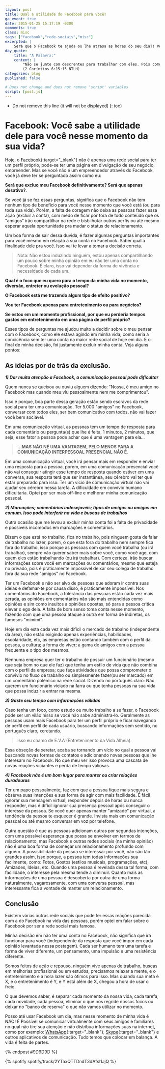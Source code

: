 ```yaml
---
layout: post
title: Qual a utilidade do Facebook para você?
ga_event: true
date: 2015-01-25 15:17:19 -0300
comments: true
class: misc
tags: ["facebook","rede-sociais","misc"]
excerpted: |
    Será que o Facebook te ajuda ou lhe atrasa as horas do seu dia?! Vou opinar um pouco o porque eu não tenho Facebook e alguns efeitos do mesmo faz com várias pessoas que tem uma conta.
day_quote:
    title: "A Palavra:"
    content: |
        "Não se junte com descrentes para trabalhar com eles. Pois como é que o certo pode ter alguma coisa a ver com o errado? Como é que a luz e a escuridão podem viver juntas? Como podem Cristo e o Diabo estar de acordo? O que um cristão e um descrente têm em comum?"<br>
        (2 Coríntios 6:15:15 NTLH)
categories: blog
published: false

# Does not change and does not remove 'script' variables
script: [post.js]
---
```


* Do not remove this line (it will not be displayed)
{: toc}

# Facebook: Você sabe a utilidade dele para você nesse momento da sua vida?

Hoje, o [Facebook](https://www.facebook.com){:target="_blank"} não é apenas uma rede social para ter um perfil próprio, pode-se ter uma página em divulgação de seu negócio, empreender. Mas se você não é um empreendedor através do Facebook, você já deve ter se perguntado assim como eu:

**Será que excluo meu Facebook definitivamente? Será que apenas desativo?**.

Se você já se fez essas perguntas, significa que o Facebook não tem nenhum tipo de benefício para você nesse momento que você está (ou para toda sua vida). Porém, a falta de coragem não deixa as pessoas fazer essa ação (excluir a conta), com medo de ficar por fora de todo conteúdo que os "amigos" irão compartilhar na rede e bisbilhotar outros perfis ou até mesmo esperar aquela oportunidade pra mudar o status de relacionamento.

Um boa forma de sair dessa duvida, é fazer algumas perguntas importantes para você mesmo em relação a sua conta no Facebook. Saber qual a finalidade dele pra você. Isso vai te levar a tomar a decisão correta.

> Nota: Não estou induzindo ninguém, estou apenas compartilhando um pouco
> sobre minha opinião em eu não ter uma conta no Facebook. É claro, isso vai
> depender da forma de vivência e necessidade de cada um.

**Qual é o foco que eu quero para o tempo da minha vida no momento, diversão, entreter ou evolução pessoal?**

**O Facebook está me trazendo algum tipo de efeito positivo?**

**Vou ter Facebook apenas para entretenimento ou para negócios?**

**Se estou em um momento profissional, por que eu perderia tempos gastos em entretenimento em uma página de perfil próprio?**

Esses tipos de perguntas me ajudou muito a decidir sobre o meu pensar com o Facebook, como ele estava agindo em minha vida, como seria a concicência sem ter uma conta na maior rede social de hoje em dia. E o final de minha decisão, foi justamente excluir minha conta. Veja alguns pontos:

## As ideias por de trás da exclusão.

***1) Dar muita atenção a Facebook, a comunicação pessoal pode dificultar***

Quem nunca se queixou ou ouviu alguem dizendo: "Nossa, é meu amigo no Facebook mas quando meu viu pessoalmente nem me comprimentou".

Isso é porque, boa parte dessa geração estão sendo escravos da rede social para ter uma comunicação. Ter 5.000 "amigos" no Facebook, conversar com todos eles, ser bem comunicativo com todos, não vai fazer você bem sociável.

Em uma comunicação virtual, as pessoas tem um tempo de resposta para cada comentário ou pergunta(s) que lhe é feita, 1 minutos, 2 minutos, que seja, esse fator a pessoa pode achar que é uma vantagem para ela...

> **...MAS NÃO NÉ UMA VANTAGEM, PELO MENOS PARA A COMUNICAÇÃO INTERPESSOAL
> PRESENCIAL NÃO É**.

Em uma comunicação virtual, você irá pensar mais em responder e enviar uma resposta para a pessoa, porem, em uma comunicação presencial você não vai conseguir atingir esse tempo de resposta quando estiver em uma conversa, sua resposta terá que ser instantânea, seu cérebro vai ter que estar preparado para isso. Ter um vício de comunicação virtual não vai ajudar seu cérebro nessa tarefa. A dificuldade em convívio humano dificultaria. Optei por ser mais off-line e melhorar minha comunicação pessoal.

***2) Marcações; comentários indesejavéis; tipos de amigos ou amigos em comum. Isso pode interferir na vida e buscas de trabalhos***

Outra ocasião que me levou a excluir minha conta foi a falta de privacidade e possiveis incomodos em marcações e comentários.

Dizem o que está no trabalho, fica no trabalho, pois ninguem gosta de falar de trabalho no lazer, porem, o que esta fora do trabalho nem sempre fica fora do trabalho, isso porque as pessoas com quem você trabalha (ou irá trabalhar), sempre vão querer saber mais sobre você, como você age, com quem eles estão trabalhando (ou irá trabalhar). Com certeza, irão buscar informações sobre você em marcações ou comentários, mesmo que esteja no privado, pois é praticamente impossivel deixar seu colega de trabalho fora da sua rede "amigos" no Facebook.

Ter um Facebook e não ser alvo de pessoas que adoram ir contra suas ideias e defamar-te por causa disso, é praticamente impossível. Nos comentários do Facebook, a tolerância das pessoas estão cada vez mais zerada, as opiniões em comentários não são mais entendidas como opiniões e sim como insultos a opiniões opostas, só para a pessoa cŕitica elevar o ego dela. A falta de bom senso toma conta nesse momento, fazendo com que uma pessoa ataque a outra em forma de indiretas, os famosos "mimimi".

Hoje em dia esta cada vez mais dificil o mercado de trabalho (independente da área), não estão exigindo apenas experiências, habilidades, escolaridade, etc, as empresas estão contando também com o perfil da pessoa, a cultura; a forma de viver; a gama de amigos com a pessoa frequenta e o tipo dos mesmos.

Nenhuma empresa quer ter o trabalho de possuir um funcionário (mesmo que seja bom no que ele faz) que tenha um estilo de vida que não combina com o perfil da empresa; que faça atividades que possa comprometer o convivio no fluxo de trabalho ou simplesmente fazer(ou ser marcado) em um comentário polêmico na rede social. Dizendo no português claro: Não querem um funcionário viciado na farra ou que tenha pessoas na sua vida que possa induzir a entrar na mesma.


***3) Gaste seu tempo com informações válidas***

Caso tenha um foco, como estudo ou muito trabalho a se fazer, o Facebook pode ser um vilão nisso se você não sabe administra-lo. Geralmente as pessoas usam mais Facebook para ter um perfil próprio e ficar navegando de perfil em perfil de cada usuário, buscando informações sem sentido, no português claro, xeretando.

> Isso eu chamo de E.V.A (Entretenimento da Vida Alheia).

Essa obseção de xeretar, acaba se tornando um vício no qual a pessoa vai buscando novas formas de contatos e adicionando novas pessoas que lhe interesam no Facebook. No que meu ver isso provoca uma cascata de novas reações viciantes e perda de tempo valiosas.

***4) Facebook não é um bom lugar para manter ou criar relações duradouras***

Ter um papo pessoalmente, faz com que a pessoa fique mais segura e observa suas intenções e sua forma de agir com mais facilidade. É fácil ignorar sua mensagem virtual, responder depois de horas ou nunca responder, mas é difícil ignorar sua presença pessoal após conseguir o interesse da pessoa. Se você quer apenas manter "amizade" por virtual, a tendência da pessoa te esquecer é grande. Invista mais em comunicação pessoal ou até mesmo conversar em voz por telefone.

Outra questão é que as pessoas adicionam outras por segundas intenções, com uma possível esperança que possa se envolver em termos de relacionamento, mas Facebook e outras redes sociais (na minha opinião) não é uma boa forma de começar um relacionamento profundo com alguém.
A posssibilidade da pessoa se interessar por você, não são tão grandes assim, isso porque, a pessoa tem todas informações sua facilmente, como: Fotos, Gostos (estilos musicais, programações, etc), Amizades, Ideias, etc. Quando uma pessoa é revelada dessa tal forma, com facilidade, o interesse pela mesma tende a diminuir. Quanto mais as informações de uma pessoa é descoberta por outra de uma forma naturalmente, vagarosamente, com uma conversa pessoal, mas interessante fica a vontade de manter um relacionamento.


## Conclusão

Existem várias outras rede sociais que pode ter essas reações parecida com a do Facebook na vida das pessoas, porém optei em falar sobre o Facebook por ser a rede social mais famosa.

Minha decisão em não ter uma conta no Facebook, não significa que irá funcionar para você (independente da resposta que você impor em cada opinião levantada nessa postagem). Cada ser humano tem uma tarefa e forma de viver diferente, um pensamento, uma impulsão e uma resistência diferente.

Somos feitos de ação e repouso, ninguém vive apenas de trabalho, buscas em melhorias profissional ou em estudos, precisamos relaxar a mente, e o entretenimento e a hora lazer são ótimos para isso. Mas quando sua meta é X, e o entretenimento é Y, e Y está além de X, chegou a hora de usar o freio.

O que devemos saber, é separar cada momento da nossa vida, cada tarefa, cada novidade, cada pessoa, eliminar o que nos regride nossos focos ou deixar no "banco de reserva" o que não vamos utilizar no momento.

Posso até usar Facebook um dia, mas nesse momento de minha vida é NÃO! É Possível se comunicar virtualmente com seus amigos e familiares no qual não tire sua atenção e não distribua informações suas na internet, como por exemplo: [WhatsApp](https://www.whatsapp.com/?l=pt_br){:target="_blank"}, [Skype](https://www.skype.com/pt-br/){:target="_blank"} e outros aplicativos de comunicação. Tudo temos que colocar em balança. A vida é feita de partes.


{% endpost #9D9D9D %}

{% spotify spotify/track/2YTaxQTTDndT3dAfsI1JjQ %}

